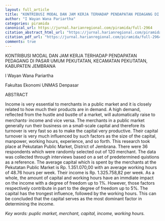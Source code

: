 ```yaml
---
layout: full_article
title: "KONTRIBUSI MODAL DAN JAM KERJA TERHADAP PENDAPATAN PEDAGANG DI PASAR UMUM PEKUTATAN, KECAMATAN PEKUTATAN, KABUPATEN JEMBRANA"
author: "I Wayan Wana Pariartha"
categories: piramida
canonical_url: https://jurnal.harianregional.com/piramida/full-2964 
citation_abstract_html_url: "https://jurnal.harianregional.com/piramida/id-2964"
citation_pdf_url: "https://jurnal.harianregional.com/piramida/full-2964"  
comments: true
---
```


<p><span class="font1">KONTRIBUSI MODAL DAN JAM KERJA TERHADAP PENDAPATAN PEDAGANG DI PASAR UMUM PEKUTATAN, KECAMATAN PEKUTATAN, KABUPATEN JEMBRANA</span></p>
<p><span class="font0">I Wayan Wana Pariartha</span></p>
<p><span class="font0">Fakultas Ekonomi UNMAS Denpasar</span></p>
<p><span class="font0">ABSTRACT</span></p>
<p><span class="font0">Income is very essential to merchants in a public market and it is closely related to how much their products are in demand. A high demand, reflected from the hustle and bustle of a market, will automatically raise to merchants<sup>,</sup> income and vice versa. The merchants in a public market generally run their business on a small-scale capital and therefore its turnover is very fast so as to make the capital very productive. Their capital turnover is very much influenced by such factors as the size of the capital, manpower, working hours, experience, and so forth. This research took place at Pekutatan Public Market, District of Jembrana. There were 36 respondents which were randomly selected out of 120 merchant. The data was collected through interviews based on a set of predetermined quistions as a reference. The average capital which is spent by the merchants at the Pekutatan Public Market is Rp. 1.351.070,00 with an average working hours of 48.76 hours per week. Their income is Rp. 1.325.758,82 per week. As a whole, the amount of capital and working hours have an immdiate impact on the income with a degree of freedom up to 1%. However, those factors respectively contribute in part to the degree of freedom up to 5%. The capital has the trongest influence, followed by the working hours. This can be concluded that the capital serves as the most dominant factor in determining the income.</span></p>
<p><span class="font0" style="font-style:italic;">Key words: puplic market, merchant, capital, income, working hours.</span></p>